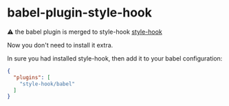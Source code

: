 # babel-plugin-style-hook
⚠️ the babel plugin is merged to style-hook [style-hook](https://github.com/style-hook/style-hook)

Now you don't need to install it extra.

In sure you had installed style-hook, then add it to your babel configuration:

```json
{
  "plugins": [
    "style-hook/babel"
  ]
}
```
